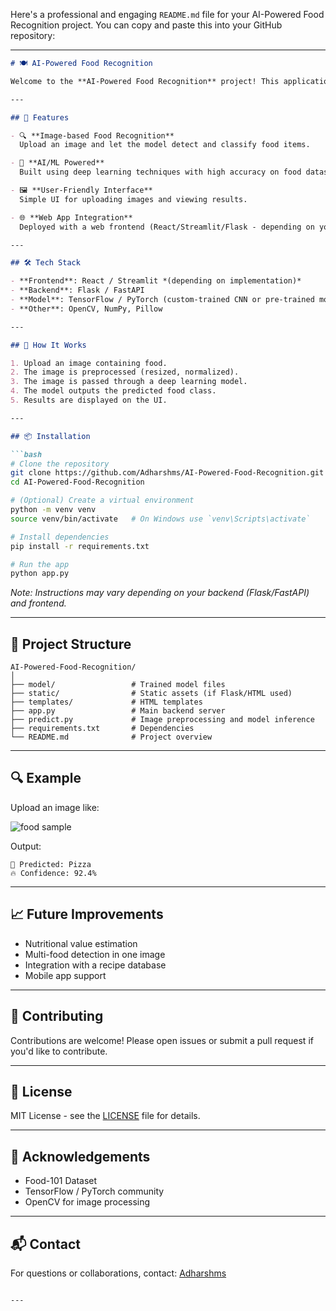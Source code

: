 Here's a professional and engaging `README.md` file for your AI-Powered Food Recognition project. You can copy and paste this into your GitHub repository:

---

````markdown
# 🍽️ AI-Powered Food Recognition

Welcome to the **AI-Powered Food Recognition** project! This application uses computer vision and machine learning to recognize food items from images. Whether you're building a smart calorie tracker, a kitchen assistant, or just curious about what's on your plate, this project offers a foundation for real-world food detection.

---

## 🚀 Features

- 🔍 **Image-based Food Recognition**  
  Upload an image and let the model detect and classify food items.

- 🤖 **AI/ML Powered**  
  Built using deep learning techniques with high accuracy on food datasets.

- 🖼️ **User-Friendly Interface**  
  Simple UI for uploading images and viewing results.

- 🌐 **Web App Integration**  
  Deployed with a web frontend (React/Streamlit/Flask - depending on your setup).

---

## 🛠️ Tech Stack

- **Frontend**: React / Streamlit *(depending on implementation)*
- **Backend**: Flask / FastAPI
- **Model**: TensorFlow / PyTorch (custom-trained CNN or pre-trained model like EfficientNet)
- **Other**: OpenCV, NumPy, Pillow

---

## 🧠 How It Works

1. Upload an image containing food.
2. The image is preprocessed (resized, normalized).
3. The image is passed through a deep learning model.
4. The model outputs the predicted food class.
5. Results are displayed on the UI.

---

## 📦 Installation

```bash
# Clone the repository
git clone https://github.com/Adharshms/AI-Powered-Food-Recognition.git
cd AI-Powered-Food-Recognition

# (Optional) Create a virtual environment
python -m venv venv
source venv/bin/activate   # On Windows use `venv\Scripts\activate`

# Install dependencies
pip install -r requirements.txt

# Run the app
python app.py
````

*Note: Instructions may vary depending on your backend (Flask/FastAPI) and frontend.*

---

## 📁 Project Structure

```
AI-Powered-Food-Recognition/
│
├── model/                 # Trained model files
├── static/                # Static assets (if Flask/HTML used)
├── templates/             # HTML templates
├── app.py                 # Main backend server
├── predict.py             # Image preprocessing and model inference
├── requirements.txt       # Dependencies
└── README.md              # Project overview
```

---

## 🔍 Example

Upload an image like:

![food sample]([https://example.com/sample-image.jpg](https://storage.googleapis.com/labellerr-cdn/CLIP_Animal_Inf/Screenshot%202023-10-05%20120403.webp))

Output:

```
🍕 Predicted: Pizza
🔥 Confidence: 92.4%
```

---

## 📈 Future Improvements

* Nutritional value estimation
* Multi-food detection in one image
* Integration with a recipe database
* Mobile app support

---

## 🤝 Contributing

Contributions are welcome! Please open issues or submit a pull request if you'd like to contribute.

---

## 📄 License

MIT License - see the [LICENSE](LICENSE) file for details.

---

## 🙌 Acknowledgements

* Food-101 Dataset
* TensorFlow / PyTorch community
* OpenCV for image processing

---

## 📬 Contact

For questions or collaborations, contact: [Adharshms](https://github.com/Adharshms)

```

---

 
